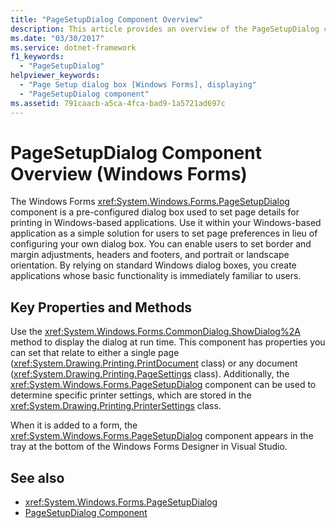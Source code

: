 ```yaml
---
title: "PageSetupDialog Component Overview"
description: This article provides an overview of the PageSetupDialog component in Windows Forms, which is a pre-configured dialog box used to set page details for printing.
ms.date: "03/30/2017"
ms.service: dotnet-framework
f1_keywords:
  - "PageSetupDialog"
helpviewer_keywords:
  - "Page Setup dialog box [Windows Forms], displaying"
  - "PageSetupDialog component"
ms.assetid: 791caacb-a5ca-4fca-bad9-1a5721ad697c
---
```

# PageSetupDialog Component Overview (Windows Forms)

The Windows Forms <xref:System.Windows.Forms.PageSetupDialog> component is a pre-configured dialog box used to set page details for printing in Windows-based applications. Use it within your Windows-based application as a simple solution for users to set page preferences in lieu of configuring your own dialog box. You can enable users to set border and margin adjustments, headers and footers, and portrait or landscape orientation. By relying on standard Windows dialog boxes, you create applications whose basic functionality is immediately familiar to users.

## Key Properties and Methods

Use the <xref:System.Windows.Forms.CommonDialog.ShowDialog%2A> method to display the dialog at run time. This component has properties you can set that relate to either a single page (<xref:System.Drawing.Printing.PrintDocument> class) or any document (<xref:System.Drawing.Printing.PageSettings> class). Additionally, the <xref:System.Windows.Forms.PageSetupDialog> component can be used to determine specific printer settings, which are stored in the <xref:System.Drawing.Printing.PrinterSettings> class.

When it is added to a form, the <xref:System.Windows.Forms.PageSetupDialog> component appears in the tray at the bottom of the Windows Forms Designer in Visual Studio.

## See also

- <xref:System.Windows.Forms.PageSetupDialog>
- [PageSetupDialog Component](pagesetupdialog-component-windows-forms.md)
